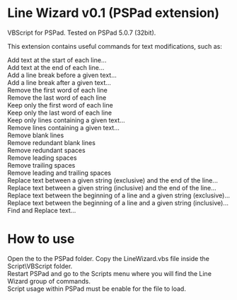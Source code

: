 # Line Wizard v0.1 (PSPad extension)
VBScript for PSPad. Tested on PSPad 5.0.7 (32bit).

This extension contains useful commands for text modifications, such as:

Add text at the start of each line...  
Add text at the end of each line...  
Add a line break before a given text...  
Add a line break after a given text...  
Remove the first word of each line  
Remove the last word of each line  
Keep only the first word of each line  
Keep only the last word of each line  
Keep only lines containing a given text...  
Remove lines containing a given text...  
Remove blank lines  
Remove redundant blank lines  
Remove redundant spaces  
Remove leading spaces  
Remove trailing spaces  
Remove leading and trailing spaces  
Replace text between a given string (exclusive) and the end of the line...  
Replace text between a given string (inclusive) and the end of the line...  
Replace text between the beginning of a line and a given string (exclusive)...  
Replace text between the beginning of a line and a given string (inclusive)...  
Find and Replace text...  

# How to use

Open the to the PSPad folder. Copy the LineWizard.vbs file inside the Script\VBScript folder.  
Restart PSPad and go to the Scripts menu where you will find the Line Wizard group of commands.  
Script usage within PSPad must be enable for the file to load.  
